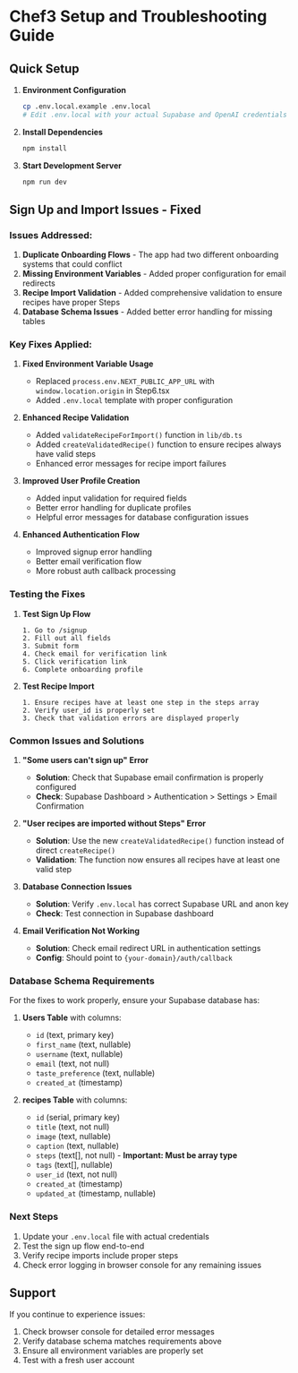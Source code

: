 # Chef3 Setup and Troubleshooting Guide

## Quick Setup

1. **Environment Configuration**
   ```bash
   cp .env.local.example .env.local
   # Edit .env.local with your actual Supabase and OpenAI credentials
   ```

2. **Install Dependencies**
   ```bash
   npm install
   ```

3. **Start Development Server**
   ```bash
   npm run dev
   ```

## Sign Up and Import Issues - Fixed

### Issues Addressed:

1. **Duplicate Onboarding Flows** - The app had two different onboarding systems that could conflict
2. **Missing Environment Variables** - Added proper configuration for email redirects
3. **Recipe Import Validation** - Added comprehensive validation to ensure recipes have proper Steps
4. **Database Schema Issues** - Added better error handling for missing tables

### Key Fixes Applied:

1. **Fixed Environment Variable Usage**
   - Replaced `process.env.NEXT_PUBLIC_APP_URL` with `window.location.origin` in Step6.tsx
   - Added `.env.local` template with proper configuration

2. **Enhanced Recipe Validation**
   - Added `validateRecipeForImport()` function in `lib/db.ts`
   - Added `createValidatedRecipe()` function to ensure recipes always have valid steps
   - Enhanced error messages for recipe import failures

3. **Improved User Profile Creation**
   - Added input validation for required fields
   - Better error handling for duplicate profiles
   - Helpful error messages for database configuration issues

4. **Enhanced Authentication Flow**
   - Improved signup error handling
   - Better email verification flow
   - More robust auth callback processing

### Testing the Fixes

1. **Test Sign Up Flow**
   ```
   1. Go to /signup
   2. Fill out all fields
   3. Submit form
   4. Check email for verification link
   5. Click verification link
   6. Complete onboarding profile
   ```

2. **Test Recipe Import**
   ```
   1. Ensure recipes have at least one step in the steps array
   2. Verify user_id is properly set
   3. Check that validation errors are displayed properly
   ```

### Common Issues and Solutions

1. **"Some users can't sign up" Error**
   - **Solution**: Check that Supabase email confirmation is properly configured
   - **Check**: Supabase Dashboard > Authentication > Settings > Email Confirmation

2. **"User recipes are imported without Steps" Error**
   - **Solution**: Use the new `createValidatedRecipe()` function instead of direct `createRecipe()`
   - **Validation**: The function now ensures all recipes have at least one valid step

3. **Database Connection Issues**
   - **Solution**: Verify `.env.local` has correct Supabase URL and anon key
   - **Check**: Test connection in Supabase dashboard

4. **Email Verification Not Working**
   - **Solution**: Check email redirect URL in authentication settings
   - **Config**: Should point to `{your-domain}/auth/callback`

### Database Schema Requirements

For the fixes to work properly, ensure your Supabase database has:

1. **Users Table** with columns:
   - `id` (text, primary key)
   - `first_name` (text, nullable)
   - `username` (text, nullable)
   - `email` (text, not null)
   - `taste_preference` (text, nullable)
   - `created_at` (timestamp)

2. **recipes Table** with columns:
   - `id` (serial, primary key)
   - `title` (text, not null)
   - `image` (text, nullable)
   - `caption` (text, nullable)
   - `steps` (text[], not null) - **Important: Must be array type**
   - `tags` (text[], nullable)
   - `user_id` (text, not null)
   - `created_at` (timestamp)
   - `updated_at` (timestamp, nullable)

### Next Steps

1. Update your `.env.local` file with actual credentials
2. Test the sign up flow end-to-end
3. Verify recipe imports include proper steps
4. Check error logging in browser console for any remaining issues

## Support

If you continue to experience issues:
1. Check browser console for detailed error messages
2. Verify database schema matches requirements above
3. Ensure all environment variables are properly set
4. Test with a fresh user account